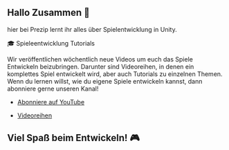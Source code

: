 ## Hallo Zusammen 👋

hier bei Prezip lernt ihr alles über Spielentwicklung in Unity. 

🎓 Spieleentwicklung Tutorials

Wir veröffentlichen wöchentlich neue Videos um euch das Spiele Entwickeln beizubringen. Darunter sind Videoreihen, in denen ein komplettes Spiel entwickelt wird, aber auch Tutorials zu einzelnen Themen. Wenn du lernen willst, wie du eigene Spiele entwickeln kannst, dann abonniere gerne unseren Kanal!

- [Abonniere auf YouTube](https://www.youtube.com/@prezipgames)

- [Videoreihen](https://www.youtube.com/channel/UC6OhdwHmt6iZWrV9qCqOIAw/playlists)


## Viel Spaß beim Entwickeln! 🎮


<!--
**PrezipGames/PrezipGames** is a ✨ _special_ ✨ repository because its `README.md` (this file) appears on your GitHub profile.

Here are some ideas to get you started:

- 🔭 I’m currently working on ...
- 🌱 I’m currently learning ...
- 👯 I’m looking to collaborate on ...
- 🤔 I’m looking for help with ...
- 💬 Ask me about ...
- 📫 How to reach me: ...
- 😄 Pronouns: ...
- ⚡ Fun fact: ...
-->
